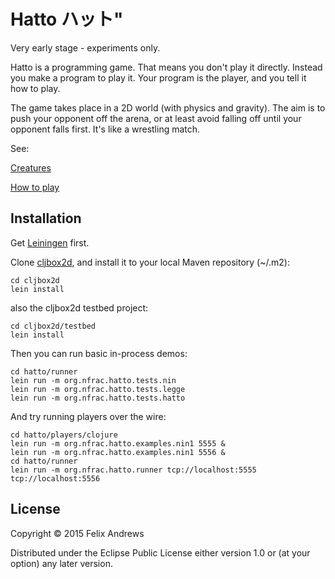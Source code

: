 # Hatto ハット"

Very early stage - experiments only.

Hatto is a programming game. That means you don't play it directly.
Instead you make a program to play it. Your program is the player, and
you tell it how to play.

The game takes place in a 2D world (with physics and gravity). The aim
is to push your opponent off the arena, or at least avoid falling off
until your opponent falls first. It's like a wrestling match.


See:

[Creatures](https://github.com/floybix/hatto/wiki/Creatures)

[How to play](https://github.com/floybix/hatto/wiki/How-to-play)



## Installation

Get [Leiningen](http://leiningen.org/) first.

Clone [cljbox2d](http://github.com/floybix/cljbox2d/),
and install it to your local Maven repository (~/.m2):

```
cd cljbox2d
lein install
```

also the cljbox2d testbed project:

```
cd cljbox2d/testbed
lein install
```

Then you can run basic in-process demos:

```
cd hatto/runner
lein run -m org.nfrac.hatto.tests.nin
lein run -m org.nfrac.hatto.tests.legge
lein run -m org.nfrac.hatto.tests.hatto
```

And try running players over the wire:

```
cd hatto/players/clojure
lein run -m org.nfrac.hatto.examples.nin1 5555 &
lein run -m org.nfrac.hatto.examples.nin1 5556 &
cd hatto/runner
lein run -m org.nfrac.hatto.runner tcp://localhost:5555 tcp://localhost:5556
```


## License

Copyright © 2015 Felix Andrews

Distributed under the Eclipse Public License either version 1.0 or (at
your option) any later version.
